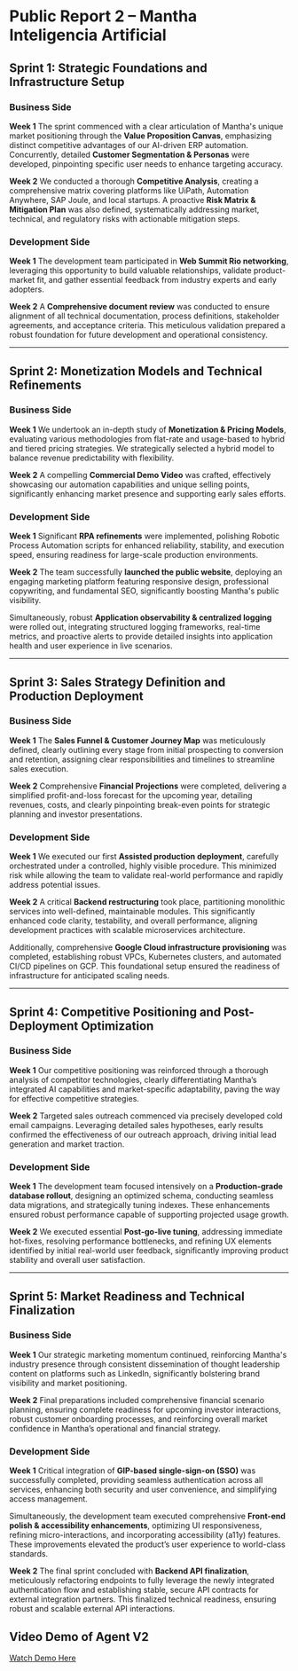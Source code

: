 

# **Public Report 2 – Mantha Inteligencia Artificial**

## **Sprint 1: Strategic Foundations and Infrastructure Setup**

### **Business Side**

**Week 1**
The sprint commenced with a clear articulation of Mantha's unique market positioning through the **Value Proposition Canvas**, emphasizing distinct competitive advantages of our AI-driven ERP automation. Concurrently, detailed **Customer Segmentation & Personas** were developed, pinpointing specific user needs to enhance targeting accuracy.

**Week 2**
We conducted a thorough **Competitive Analysis**, creating a comprehensive matrix covering platforms like UiPath, Automation Anywhere, SAP Joule, and local startups. A proactive **Risk Matrix & Mitigation Plan** was also defined, systematically addressing market, technical, and regulatory risks with actionable mitigation steps.

### **Development Side**

**Week 1**
The development team participated in **Web Summit Rio networking**, leveraging this opportunity to build valuable relationships, validate product-market fit, and gather essential feedback from industry experts and early adopters.

**Week 2**
A **Comprehensive document review** was conducted to ensure alignment of all technical documentation, process definitions, stakeholder agreements, and acceptance criteria. This meticulous validation prepared a robust foundation for future development and operational consistency.

---

## **Sprint 2: Monetization Models and Technical Refinements**

### **Business Side**

**Week 1**
We undertook an in-depth study of **Monetization & Pricing Models**, evaluating various methodologies from flat-rate and usage-based to hybrid and tiered pricing strategies. We strategically selected a hybrid model to balance revenue predictability with flexibility.

**Week 2**
A compelling **Commercial Demo Video** was crafted, effectively showcasing our automation capabilities and unique selling points, significantly enhancing market presence and supporting early sales efforts.

### **Development Side**

**Week 1**
Significant **RPA refinements** were implemented, polishing Robotic Process Automation scripts for enhanced reliability, stability, and execution speed, ensuring readiness for large-scale production environments.

**Week 2**
The team successfully **launched the public website**, deploying an engaging marketing platform featuring responsive design, professional copywriting, and fundamental SEO, significantly boosting Mantha's public visibility.

Simultaneously, robust **Application observability & centralized logging** were rolled out, integrating structured logging frameworks, real-time metrics, and proactive alerts to provide detailed insights into application health and user experience in live scenarios.

---

## **Sprint 3: Sales Strategy Definition and Production Deployment**

### **Business Side**

**Week 1**
The **Sales Funnel & Customer Journey Map** was meticulously defined, clearly outlining every stage from initial prospecting to conversion and retention, assigning clear responsibilities and timelines to streamline sales execution.

**Week 2**
Comprehensive **Financial Projections** were completed, delivering a simplified profit-and-loss forecast for the upcoming year, detailing revenues, costs, and clearly pinpointing break-even points for strategic planning and investor presentations.

### **Development Side**

**Week 1**
We executed our first **Assisted production deployment**, carefully orchestrated under a controlled, highly visible procedure. This minimized risk while allowing the team to validate real-world performance and rapidly address potential issues.

**Week 2**
A critical **Backend restructuring** took place, partitioning monolithic services into well-defined, maintainable modules. This significantly enhanced code clarity, testability, and overall performance, aligning development practices with scalable microservices architecture.

Additionally, comprehensive **Google Cloud infrastructure provisioning** was completed, establishing robust VPCs, Kubernetes clusters, and automated CI/CD pipelines on GCP. This foundational setup ensured the readiness of infrastructure for anticipated scaling needs.

---

## **Sprint 4: Competitive Positioning and Post-Deployment Optimization**

### **Business Side**

**Week 1**
Our competitive positioning was reinforced through a thorough analysis of competitor technologies, clearly differentiating Mantha’s integrated AI capabilities and market-specific adaptability, paving the way for effective competitive strategies.

**Week 2**
Targeted sales outreach commenced via precisely developed cold email campaigns. Leveraging detailed sales hypotheses, early results confirmed the effectiveness of our outreach approach, driving initial lead generation and market traction.

### **Development Side**

**Week 1**
The development team focused intensively on a **Production-grade database rollout**, designing an optimized schema, conducting seamless data migrations, and strategically tuning indexes. These enhancements ensured robust performance capable of supporting projected usage growth.

**Week 2**
We executed essential **Post-go-live tuning**, addressing immediate hot-fixes, resolving performance bottlenecks, and refining UX elements identified by initial real-world user feedback, significantly improving product stability and overall user satisfaction.

---

## **Sprint 5: Market Readiness and Technical Finalization**

### **Business Side**

**Week 1**
Our strategic marketing momentum continued, reinforcing Mantha's industry presence through consistent dissemination of thought leadership content on platforms such as LinkedIn, significantly bolstering brand visibility and market positioning.

**Week 2**
Final preparations included comprehensive financial scenario planning, ensuring complete readiness for upcoming investor interactions, robust customer onboarding processes, and reinforcing overall market confidence in Mantha’s operational and financial strategy.

### **Development Side**

**Week 1**
Critical integration of **GIP-based single-sign-on (SSO)** was successfully completed, providing seamless authentication across all services, enhancing both security and user convenience, and simplifying access management.

Simultaneously, the development team executed comprehensive **Front-end polish & accessibility enhancements**, optimizing UI responsiveness, refining micro-interactions, and incorporating accessibility (a11y) features. These improvements elevated the product’s user experience to world-class standards.

**Week 2**
The final sprint concluded with **Backend API finalization**, meticulously refactoring endpoints to fully leverage the newly integrated authentication flow and establishing stable, secure API contracts for external integration partners. This finalized technical readiness, ensuring robust and scalable external API interactions.


## **Video Demo of Agent V2**

[Watch Demo Here](\GitHub\2025-1A-T02-G69-PUBLICO\Demo_V2.mp4)
